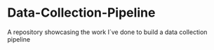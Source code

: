 # Data-Collection-Pipeline
A repository showcasing the work I´ve done to build a data collection pipeline

